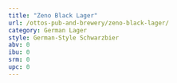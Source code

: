 ```yaml
---
title: "Zeno Black Lager"
url: /ottos-pub-and-brewery/zeno-black-lager/
category: German Lager
style: German-Style Schwarzbier
abv: 0
ibu: 0
srm: 0
upc: 0
---
```



